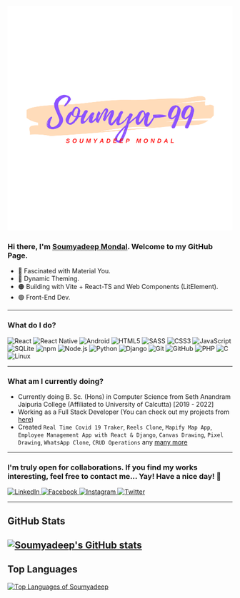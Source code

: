 <!-- ![soumya-99](/soumya-99.svg) -->
<p align="center">
  <img src="/soumya-99.svg" alt="soumya-99" />
</p>

### Hi there, I'm [Soumyadeep Mondal](https://soumya-99.github.io/Portfolio-Soumyadeep/). Welcome to my GitHub Page.
- 🔵 Fascinated with Material You.
- 🔴 Dynamic Theming.
- 🟠 Building with Vite + React-TS and Web Components (LitElement).
- 🟢 Front-End Dev.

---

### What do I do?
![React](https://img.shields.io/badge/React-4FC3F7?logo=react&logoColor=black&style=for-the-badge)
![React Native](https://img.shields.io/badge/ReactNative-4285F4?logo=react&logoColor=black&style=for-the-badge)
![Android](https://img.shields.io/badge/Android-3DDC84?logo=android&logoColor=white&style=for-the-badge)
![HTML5](https://img.shields.io/badge/HTML5-E34F26?logo=html5&logoColor=white&style=for-the-badge)
![SASS](https://img.shields.io/badge/Sass-CC6699?logo=sass&logoColor=white&style=for-the-badge)
![CSS3](https://img.shields.io/badge/CSS3-1572B6?logo=css3&logoColor=white&style=for-the-badge)
![JavaScript](https://img.shields.io/badge/JavaScript-F7DF1E?logo=javascript&logoColor=white&style=for-the-badge)
![SQLite](https://img.shields.io/badge/SQLite-003B57?logo=sqlite&logoColor=white&style=for-the-badge)
![npm](https://img.shields.io/badge/npm-CB3837?logo=npm&logoColor=white&style=for-the-badge)
![Node.js](https://img.shields.io/badge/Node.js-339933?logo=node.js&logoColor=white&style=for-the-badge)
![Python](https://img.shields.io/badge/Python-3776AB?logo=python&logoColor=white&style=for-the-badge)
![Django](https://img.shields.io/badge/Django-092E20?logo=django&logoColor=white&style=for-the-badge)
![Git](https://img.shields.io/badge/Git-F05032?logo=git&logoColor=white&style=for-the-badge)
![GitHub](https://img.shields.io/badge/GitHub-181717?logo=github&logoColor=white&style=for-the-badge)
![PHP](https://img.shields.io/badge/PHP-777BB4?logo=php&logoColor=white&style=for-the-badge)
![C](https://img.shields.io/badge/C-A8B9CC?logo=c&logoColor=white&style=for-the-badge)
![Linux](https://img.shields.io/badge/Linux-FCC624?logo=linux&logoColor=white&style=for-the-badge)

---

### What am I currently doing?
- Currently doing B. Sc. (Hons) in Computer Science from Seth Anandram Jaipuria College (Affiliated to University of Calcutta) [2019 - 2022]
- Working as a Full Stack Developer (You can check out my projects from [here](https://github.com/soumya-99/))
- Created `Real Time Covid 19 Traker`, `Reels Clone`, `Mapify Map App`, `Employee Management App with React & Django`, `Canvas Drawing`, `Pixel Drawing`, `WhatsApp Clone`, `CRUD Operations` any [many more](https://github.com/soumya-99/)

---

### I'm truly open for collaborations. If you find my works interesting, feel free to contact me... Yay! Have a nice day! 👀
<p>
  <a href="https://www.linkedin.com/in/soumyadeep-mondal-ba11641a7/" target="_blank">
    <img alt="LinkedIn" src="https://img.shields.io/badge/LinkedIn-0A66C2?logo=linkedin&logoColor=white&style=for-the-badge" />
  </a>
  <a href="https://www.facebook.com/soumyadeep.mondal.99/" target="_blank">
    <img alt="Facebook" src="https://img.shields.io/badge/Facebook-1877F2?logo=facebook&logoColor=white&style=for-the-badge" />
  </a>
  <a href="https://www.instagram.com/m0ndal.s0umyadeep/" target="_blank">
    <img alt="Instagram" src="https://img.shields.io/badge/Instagram-E4405F?logo=instagram&logoColor=white&style=for-the-badge" />
  </a>
   <a href="https://twitter.com/Soumyadeep5000" target="_blank">
    <img alt="Twitter" src="https://img.shields.io/badge/Twitter-1DA1F2?logo=twitter&logoColor=white&style=for-the-badge" />
  </a>
</p>

---
## GitHub Stats
[![Soumyadeep's GitHub stats](https://github-readme-stats.vercel.app/api?username=soumya-99&show_icons=true&theme=radical)](https://github.com/soumya-99/github-readme-stats)
---
## Top Languages
[![Top Languages of Soumyadeep](https://github-readme-stats.vercel.app/api/top-langs/?username=soumya-99&layout=compact&langs_count=15)](https://github.com/soumya-99/github-readme-stats)





